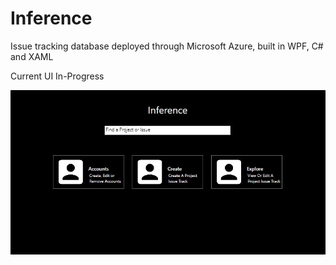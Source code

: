 # Inference
Issue tracking database deployed through Microsoft Azure, built in WPF, C# and XAML

Current UI In-Progress

![alt text](https://github.com/JordanHumphrey/Inference/blob/master/Inference/Images/githubImagePreview.JPG)
